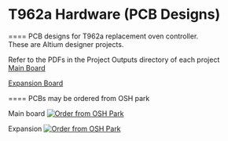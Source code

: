 # T962a Hardware (PCB Designs)
====
PCB designs for T962a replacement oven controller.  
These are Altium designer projects.  

Refer to the PDFs in the Project Outputs directory of each project  
<a href="T962a/Project%20Outputs%20for%20T962a/T962a.PDF">Main Board</img></a>  

<a href="T962a_Panel/Project%20Outputs%20for%20T962a_Panel/T962a_Panel.PDF">Expansion Board</img></a>

====
PCBs may be ordered from OSH park

Main board
<a href="https://oshpark.com/shared_projects/gCzPtcDn"><img src="https://oshpark.com/assets/badge-5b7ec47045b78aef6eb9d83b3bac6b1920de805e9a0c227658eac6e19a045b9c.png" alt="Order from OSH Park"></img></a>

Expansion
<a href="https://oshpark.com/shared_projects/OPVRXS2r"><img src="https://oshpark.com/assets/badge-5b7ec47045b78aef6eb9d83b3bac6b1920de805e9a0c227658eac6e19a045b9c.png" alt="Order from OSH Park"></img></a>